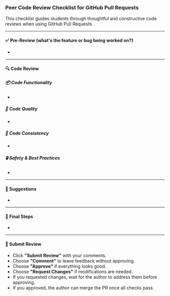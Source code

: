 ### Peer Code Review Checklist for GitHub Pull Requests

This checklist guides students through thoughtful and constructive code reviews when using GitHub Pull Requests.

---

#### ✅ Pre-Review (what's the feature or bug being worked on?)

*

---

#### 🔍 **Code Review**

##### 📦 Code Functionality

*

##### 📄 Code Quality

*

##### 🧹 Code Consistency

*

##### 🔒 Safety & Best Practices

*

---

#### 🌟 Suggestions

*

---

#### 🙌 Final Steps

*

---
#### 📝 Submit Review
* Click **"Submit Review"** with your comments.
* Choose **"Comment"** to leave feedback without approving.
* Choose **"Approve"** if everything looks good.
* Choose **"Request Changes"** if modifications are needed.
* If you requested changes, wait for the author to address them before approving.
* If you approved, the author can merge the PR once all checks pass.    
